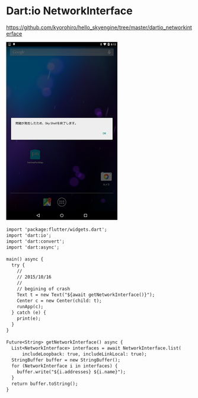 # Dart:io NetworkInterface

https://github.com/kyorohiro/hello_skyengine/tree/master/dartio_networkinterface

![](screen.png)

```
import 'package:flutter/widgets.dart';
import 'dart:io';
import 'dart:convert';
import 'dart:async';

main() async {
  try {
    //
    // 2015/10/16
    //
    // begining of crash
    Text t = new Text("${await getNetworkInterface()}");
    Center c = new Center(child: t);
    runApp(c);
  } catch (e) {
    print(e);
  }
}

Future<String> getNetworkInterface() async {
  List<NetworkInterface> interfaces = await NetworkInterface.list(
      includeLoopback: true, includeLinkLocal: true);
  StringBuffer buffer = new StringBuffer();
  for (NetworkInterface i in interfaces) {
    buffer.write("${i.addresses} ${i.name}");
  }
  return buffer.toString();
}

```
